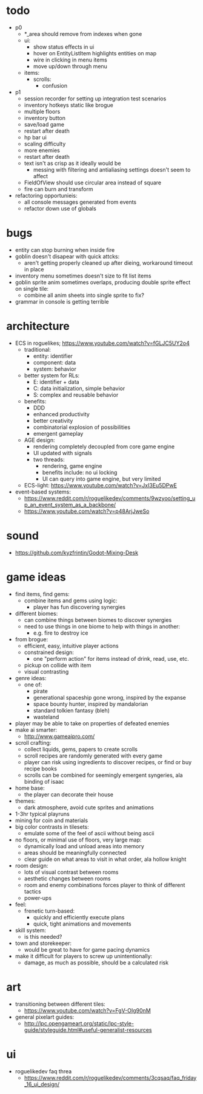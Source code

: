 # todo
* p0
  * *_area should remove from indexes when gone
  * ui:
    * show status effects in ui
    * hover on EntityListItem highlights entities on map
    * wire in clicking in menu items
    * move up/down through menu
  * items:
    * scrolls:
      * confusion
* p1
  * session recorder for setting up integration test scenarios
  * inventory hotkeys static like brogue
  * multiple floors
  * inventory button
  * save/load game
  * restart after death
  * hp bar ui
  * scaling difficulty
  * more enemies
  * restart after death
  * text isn't as crisp as it ideally would be
    * messing with filtering and antialiasing settings doesn't seem to affect
  * FieldOfView should use circular area instead of square
  * fire can burn and transform
* refactoring opportunieis:
  * all console messages generated from events
  * refactor down use of globals

# bugs
* entity can stop burning when inside fire
* goblin doesn't disapear with quick attcks:
  * aren't getting properly cleaned up after dieing, workaround timeout in place
* inventory menu sometimes doesn't size to fit list items
* goblin sprite anim sometimes overlaps, producing double sprite effect on single tile:
  * combine all anim sheets into single sprite to fix?
* grammar in console is getting terrible

# architecture
* ECS in roguelikes; https://www.youtube.com/watch?v=fGLJC5UY2o4
  * traditional:
    * entity: identifier
    * component: data
    * system: behavior
  * better system for RLs:
    * E: identifier + data
    * C: data initialization, simple behavior
    * S: complex and reusable behavior
  * benefits:
    * DDD
    * enhanced productivity
    * better creativity
    * combinatorial explosion of possibilities
    * emergent gameplay
  * AGE design:
    * rendering completely decoupled from core game engine
    * UI updated with signals
    * two threads:
      * rendering, game engine
      * benefits include: no ui locking
      * UI can query into game engine, but very limited
  * ECS-light: https://www.youtube.com/watch?v=JxI3Eu5DPwE
* event-based systems:
  * https://www.reddit.com/r/roguelikedev/comments/9wzyoo/setting_up_an_event_system_as_a_backbone/
  * https://www.youtube.com/watch?v=p48ArjJweSo

# sound
* https://github.com/kyzfrintin/Godot-Mixing-Desk
 
# game ideas
* find items, find gems:
  * combine items and gems using logic:
    * player has fun discovering synergies
* different biomes:
  * can combine things between biomes to discover synergies
  * need to use things in one biome to help with things in another:
    * e.g. fire to destroy ice
* from brogue:
  * efficient, easy, intuitive player actions
  * constrained design:
    * one "perform action" for items instead of drink, read, use, etc.
  * pickup on collide with item
  * visual contrasting
* genre ideas:
  * one of:
    * pirate
    * generational spaceship gone wrong, inspired by the expanse
    * space bounty hunter, inspired by mandalorian
    * standard tolkien fantasy (bleh)
    * wasteland
* player may be able to take on properties of defeated enemies
* make ai smarter:
  * http://www.gameaipro.com/
* scroll crafting:
  * collect liquids, gems, papers to create scrolls
  * scroll recipes are randomly generated with every game
  * player can risk using ingredients to discover recipes, or find or buy recipe books
  * scrolls can be combined for seemingly emergent syngeries, ala binding of isaac
* home base:
  * the player can decorate their house
* themes:
  * dark atmosphere, avoid cute sprites and animations
* 1-3hr typical playruns
* mining for coin and materials
* big color contrasts in tilesets:
  * emulate some of the feel of ascii without being ascii
* no floors, or minimal use of floors, very large map:
  * dynamically load and unload areas into memory
  * areas should be meaningfully connected
  * clear guide on what areas to visit in what order, ala hollow knight
* room design:
  * lots of visual contrast between rooms
  * aesthetic changes between rooms
  * room and enemy combinations forces player to think of different tactics
  * power-ups
* feel:
  * frenetic turn-based:
    * quickly and efficiently execute plans
    * quick, tight animations and movements
* skill system:
  * is this needed?
* town and storekeeper:
  * would be great to have for game pacing dynamics
* make it difficult for players to screw up unintentionally:
  * damage, as much as possible, should be a calculated risk

# art
* transitioning between different tiles:
  * https://www.youtube.com/watch?v=FgV-OIg90nM
* general pixelart guides:
  * http://lpc.opengameart.org/static/lpc-style-guide/styleguide.html#useful-generalist-resources

# ui
* roguelikedev faq threa
  * https://www.reddit.com/r/roguelikedev/comments/3cqsaq/faq_friday_16_ui_design/
